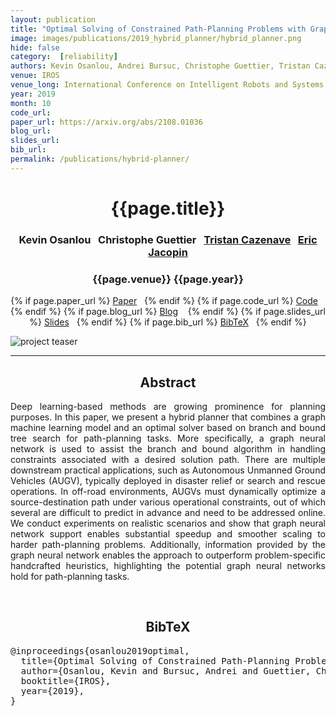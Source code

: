 ```yaml
---
layout: publication
title: "Optimal Solving of Constrained Path-Planning Problems with Graph Convolutional Networks and Optimized Tree Search" 
image: images/publications/2019_hybrid_planner/hybrid_planner.png
hide: false
category:  [reliability]
authors: Kevin Osanlou, Andrei Bursuc, Christophe Guettier, Tristan Cazenave and Eric Jacopin
venue: IROS
venue_long: International Conference on Intelligent Robots and Systems (IROS)
year: 2019
month: 10
code_url:
paper_url: https://arxiv.org/abs/2108.01036
blog_url: 
slides_url: 
bib_url: 
permalink: /publications/hybrid-planner/
---
```


<h1 align="center"> {{page.title}} </h1>
<!-- Simple call of authors -->
<!-- <h3 align="center"> {{page.authors}} </h3> -->
<!-- Alternatively you can add links to author pages -->
<h3 align="center"> Kevin Osanlou&nbsp;&nbsp; Christophe Guettier&nbsp;&nbsp;  <a href="https://www.lamsade.dauphine.fr/~cazenave/">Tristan Cazenave</a>&nbsp;&nbsp; <a href="http://www.st-cyr.terre.defense.gouv.fr/index.php/crec/Centre-de-recherche-des-ecoles-de-Saint-Cyr-Coetquidan/Menu-Principal/Les-poles/Sciences-et-technologies-de-defense/Les-chercheurs-du-pole-Sciences-et-technologies-de-defense/Eric-JACOPIN">Eric Jacopin</a></h3>



<h3 align="center"> {{page.venue}} {{page.year}} </h3>

<div align="center">
  <p>
    {% if page.paper_url %}
    <a href="{{ page.paper_url }}"><i class="far fa-file-pdf"></i> Paper</a>&nbsp;&nbsp;
    {% endif %}
    {% if page.code_url %}
    <a href="{{ page.code_url }}"><i class="fab fa-github"></i> Code</a> &nbsp;&nbsp;
    {% endif %}
    {% if page.blog_url %}
    <a href="{{ page.blog_url }}"><i class="fab fa-blogger"></i> Blog</a> &nbsp;&nbsp;
    {% endif %}
    {% if page.slides_url %}
    <a href="{{ page.slides_url }}"><i class="far fa-file-pdf"></i> Slides</a>&nbsp;&nbsp;
    {% endif %}
    {% if page.bib_url %}
    <a href="{{ page.bib_url}}"><i class="far fa-file-alt"></i> BibTeX</a>&nbsp;&nbsp;
    {% endif %}
  </p>
</div>


<div class="publication-teaser">
    <img src="../../{{ page.image }}" alt="project teaser"/>
</div>

<hr>

<h2  align="center"> Abstract</h2>

<p align="justify">Deep learning-based methods are growing prominence for planning purposes. In this paper, we present a hybrid planner that combines a graph machine learning model and an optimal solver based on branch and bound tree search for path-planning tasks. More specifically, a graph neural network is used to assist the branch and bound algorithm in handling constraints associated with a desired solution path. There are multiple downstream practical applications, such as Autonomous Unmanned Ground Vehicles (AUGV), typically deployed in disaster relief or search and rescue operations. In off-road environments, AUGVs must dynamically optimize a source-destination path under various operational constraints, out of which several are difficult to predict in advance and need to be addressed online. We conduct experiments on realistic scenarios and show that graph neural network support enables substantial speedup and smoother scaling to harder path-planning problems. Additionally, information provided by the graph neural network enables the approach to outperform problem-specific handcrafted heuristics, highlighting the potential graph neural networks hold for path-planning tasks.</p>

<br>

<h2  align="center">BibTeX</h2>
<left>
  <pre class="bibtex-box">
@inproceedings{osanlou2019optimal,
  title={Optimal Solving of Constrained Path-Planning Problems with Graph Convolutional Networks and Optimized Tree Search},
  author={Osanlou, Kevin and Bursuc, Andrei and Guettier, Christophe and Cazenave, Tristan and Jacopin, Eric},
  booktitle={IROS},
  year={2019},
}</pre>
</left>

<br>
